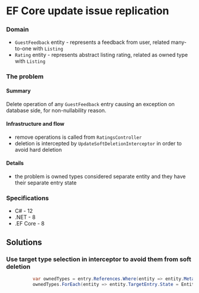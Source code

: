 # EF Core update issue replication  



### Domain

- `GuestFeedback` entity - represents a feedback from user, related many-to-one with `Listing` 
- `Rating` entity - represents abstract listing rating, related as owned type with `Listing`


### The problem

#### Summary

Delete operation of any `GuestFeedback` entry causing an exception on database side, for non-nullability reason.

#### Infrastructure and flow

- remove operations is called from `RatingsController`
- deletion is intercepted by `UpdateSoftDeletionInterceptor` in order to avoid hard deletion

#### Details 

- the problem is owned types considered separate entity and they have their separate entry state

### Specifications

- C# - 12
- .NET - 8
- .EF Core - 8

## Solutions

### Use target type selection in interceptor to avoid them from soft deletion

```csharp
          var ownedTypes = entry.References.Where(entity => entity.Metadata.TargetEntityType.IsOwned()).ToList();
          ownedTypes.ForEach(entity => entity.TargetEntry.State = EntityState.Modified);
```

